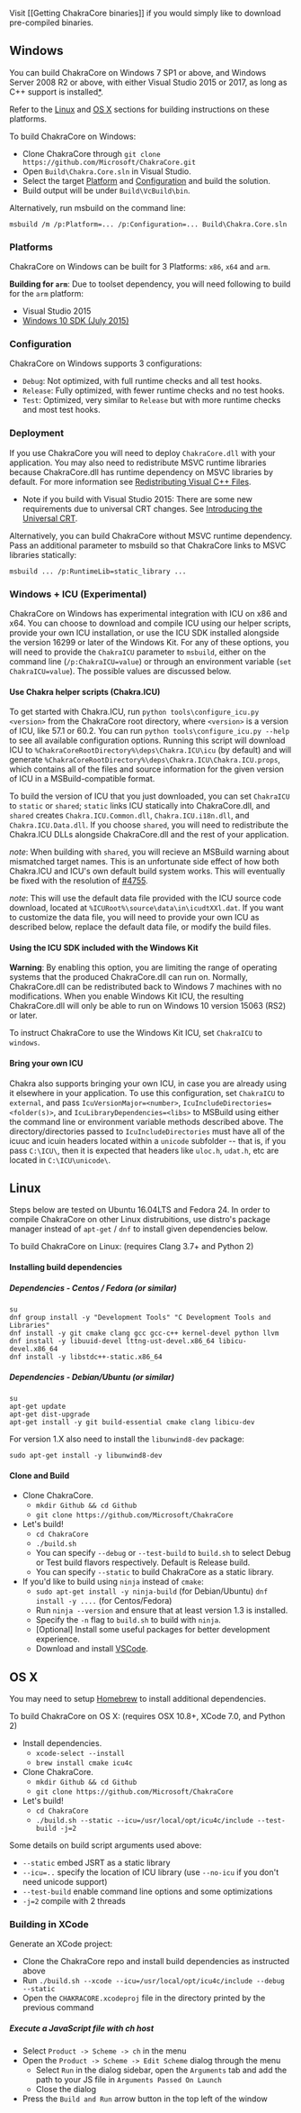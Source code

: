 Visit [[Getting ChakraCore binaries]] if you would simply like to download pre-compiled binaries.

## Windows ##

You can build ChakraCore on Windows 7 SP1 or above, and Windows Server 2008 R2
or above, with either Visual Studio 2015 or 2017, as long as C++ support is
installed[*](#build_for_arm).

Refer to the [Linux](#linux) and [OS X](#os-x) sections for building instructions on these platforms.

To build ChakraCore on Windows:

* Clone ChakraCore through ```git clone https://github.com/Microsoft/ChakraCore.git```
* Open ```Build\Chakra.Core.sln``` in Visual Studio.
* Select the target [Platform](#platform) and [Configuration](#configuration) and build the solution.
* Build output will be under ```Build\VcBuild\bin```.

Alternatively, run msbuild on the command line:
```
msbuild /m /p:Platform=... /p:Configuration=... Build\Chakra.Core.sln
```

### Platforms ###

ChakraCore on Windows can be built for 3 Platforms: ```x86```, ```x64``` and ```arm```.

<a name="build_for_arm">**Building for `arm`**:</a> Due to toolset dependency, you will need following to build for the `arm` platform:
* Visual Studio 2015
* [Windows 10 SDK (July 2015)](https://developer.microsoft.com/en-us/windows/downloads/sdk-archive)

### Configuration ###

ChakraCore on Windows supports 3 configurations:
* ```Debug```: Not optimized, with full runtime checks and all test hooks.
* ```Release```: Fully optimized, with fewer runtime checks and no test hooks.
* ```Test```: Optimized, very similar to ```Release``` but with more runtime checks and most test hooks.

### Deployment ###

If you use ChakraCore you will need to deploy ```ChakraCore.dll``` with your application. You may also need to redistribute MSVC runtime libraries because ChakraCore.dll has runtime dependency on MSVC libraries by default. For more information see [Redistributing Visual C++ Files](https://msdn.microsoft.com/en-us/library/ms235299.aspx).
* Note if you build with Visual Studio 2015: There are some new requirements due to universal CRT changes. See [Introducing the Universal CRT](http://blogs.msdn.com/b/vcblog/archive/2015/03/03/introducing-the-universal-crt.aspx).

Alternatively, you can build ChakraCore without MSVC runtime dependency. Pass an additional parameter to msbuild so that ChakraCore links to MSVC libraries statically:
```
msbuild ... /p:RuntimeLib=static_library ...
```

### Windows + ICU (Experimental) ###

ChakraCore on Windows has experimental integration with ICU on x86 and x64. You can choose to download and compile ICU using our helper scripts, provide your own ICU installation, or use the ICU SDK installed alongside the version 16299 or later of the Windows Kit. For any of these options, you will need to provide the `ChakraICU` parameter to `msbuild`, either on the command line (`/p:ChakraICU=value`) or through an environment variable (`set ChakraICU=value`). The possible values are discussed below.

#### Use Chakra helper scripts (Chakra.ICU) ####

To get started with Chakra.ICU, run `python tools\configure_icu.py <version>` from the ChakraCore root directory, where `<version>` is a version of ICU, like 57.1 or 60.2. You can run `python tools\configure_icu.py --help` to see all available configuration options. Running this script will download ICU to `%ChakraCoreRootDirectory%\deps\Chakra.ICU\icu` (by default) and will generate `%ChakraCoreRootDirectory%\deps\Chakra.ICU\Chakra.ICU.props`, which contains all of the files and source information for the given version of ICU in a MSBuild-compatible format.

To build the version of ICU that you just downloaded, you can set `ChakraICU` to `static` or `shared`; `static` links ICU statically into ChakraCore.dll, and `shared` creates `Chakra.ICU.Common.dll`, `Chakra.ICU.i18n.dll`, and `Chakra.ICU.Data.dll`. If you choose `shared`, you will need to redistribute the Chakra.ICU DLLs alongside ChakraCore.dll and the rest of your application.

_note_: When building with `shared`, you will recieve an MSBuild warning about mismatched target names. This is an unfortunate side effect of how both Chakra.ICU and ICU's own default build system works. This will eventually be fixed with the resolution of [#4755](https://github.com/Microsoft/ChakraCore/issues/4755).

_note_: This will use the default data file provided with the ICU source code download, located at `%ICURoot%\source\data\in\icudtXXl.dat`. If you want to customize the data file, you will need to provide your own ICU as described below, replace the default data file, or modify the build files.

#### Using the ICU SDK included with the Windows Kit ####

**Warning**: By enabling this option, you are limiting the range of operating systems that the produced ChakraCore.dll can run on. Normally, ChakraCore.dll can be redistributed back to Windows 7 machines with no modifications. When you enable Windows Kit ICU, the resulting ChakraCore.dll will only be able to run on Windows 10 version 15063 (RS2) or later.

To instruct ChakraCore to use the Windows Kit ICU, set `ChakraICU` to `windows`.

#### Bring your own ICU ####

Chakra also supports bringing your own ICU, in case you are already using it elsewhere in your application. To use this configuration, set `ChakraICU` to `external`, and pass `IcuVersionMajor=<number>`, `IcuIncludeDirectories=<folder(s)>`, and `IcuLibraryDependencies=<libs>` to MSBuild using either the command line or environment variable methods described above. The directory/directories passed to `IcuIncludeDirectories` must have all of the icuuc and icuin headers located within a `unicode` subfolder -- that is, if you pass `C:\ICU\`, then it is expected that headers like `uloc.h`, `udat.h`, etc are located in `C:\ICU\unicode\`.

## Linux ##

Steps below are tested on Ubuntu 16.04LTS and Fedora 24. In order to compile ChakraCore on other Linux distrubitions,
use distro's package manager instead of `apt-get` / `dnf` to install given dependencies below.

To build ChakraCore on Linux: (requires Clang 3.7+ and Python 2)

#### Installing build dependencies ####

##### Dependencies - Centos / Fedora (or similar) #####
```
su
dnf group install -y "Development Tools" "C Development Tools and Libraries"
dnf install -y git cmake clang gcc gcc-c++ kernel-devel python llvm
dnf install -y libuuid-devel lttng-ust-devel.x86_64 libicu-devel.x86_64
dnf install -y libstdc++-static.x86_64
```

##### Dependencies - Debian/Ubuntu (or similar) #####
```
su
apt-get update
apt-get dist-upgrade
apt-get install -y git build-essential cmake clang libicu-dev
```
For version 1.X also need to install the `libunwind8-dev` package:
```
sudo apt-get install -y libunwind8-dev
```

#### Clone and Build ####
* Clone ChakraCore.
	* ```mkdir Github && cd Github```
	* ```git clone https://github.com/Microsoft/ChakraCore```
* Let's build!
	* ```cd ChakraCore```
	* ```./build.sh```
	* You can specify `--debug` or `--test-build` to `build.sh` to select Debug or Test build flavors respectively. Default is Release build.
	* You can specify `--static` to build ChakraCore as a static library.
* If you'd like to build using `ninja` instead of `cmake`:
	* ```sudo apt-get install -y ninja-build``` (for Debian/Ubuntu) ```dnf install -y ....``` (for Centos/Fedora)
	* Run `ninja --version` and ensure that at least version 1.3 is installed.
	* Specify the `-n` flag to `build.sh` to build with `ninja`.
   * [Optional] Install some useful packages for better development experience.
	* Download and install [VSCode](https://code.visualstudio.com/Docs/editor/setup#_linux).

## OS X ##

You may need to setup [Homebrew](http://brew.sh/) to install additional dependencies.

To build ChakraCore on OS X: (requires OSX 10.8+, XCode 7.0, and Python 2)

* Install dependencies.
	* ```xcode-select --install```
	* ```brew install cmake icu4c```
* Clone ChakraCore.
	* ```mkdir Github && cd Github```
	* ```git clone https://github.com/Microsoft/ChakraCore```
* Let's build!
	* ```cd ChakraCore```
	* ```./build.sh --static --icu=/usr/local/opt/icu4c/include --test-build -j=2```

Some details on build script arguments used above:

* ```--static``` embed JSRT as a static library
* ```--icu=..``` specify the location of ICU library (use `--no-icu` if you don't need unicode support)
* ```--test-build``` enable command line options and some optimizations
* ```-j=2``` compile with 2 threads

### Building in XCode ###

Generate an XCode project:
* Clone the ChakraCore repo and install build dependencies as instructed above
* Run ```./build.sh --xcode --icu=/usr/local/opt/icu4c/include --debug --static```
* Open the `CHAKRACORE.xcodeproj` file in the directory printed by the previous command

##### Execute a JavaScript file with ch host #####

* Select `Product -> Scheme -> ch` in the menu
* Open the  `Product -> Scheme -> Edit Scheme` dialog through the menu
	* Select `Run` in the dialog sidebar, open the `Arguments` tab and add the path to your JS file in `Arguments Passed On Launch`
	* Close the dialog
* Press the `Build and Run` arrow button in the top left of the window

